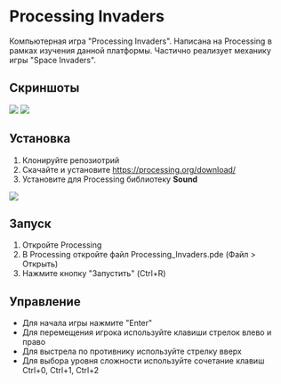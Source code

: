 # Processing Invaders
Компьютерная игра "Processing Invaders". Написана на Processing в рамках изучения данной платформы. Частично реализует механику игры "Space Invaders".

## Скриншоты
<img src="/docs/image_01.jpg">
<img src="/docs/image_02.jpg">

## Установка
1. Клонируйте репозиотрий
2. Скачайте и установите https://processing.org/download/
3. Установите для Processing библиотеку **Sound**

<img src="/docs/image_03.jpg">

## Запуск
1. Откройте Processing
2. В Processing откройте файл Processing_Invaders.pde (Файл > Открыть)
3. Нажмите кнопку "Запустить" (Ctrl+R)

## Управление
- Для начала игры нажмите "Enter"
- Для перемещения игрока используйте клавиши стрелок влево и право
- Для выстрела по противнику используйте стрелку вверх
- Для выбора уровня сложности используйте сочетание клавиш Ctrl+0, Ctrl+1, Ctrl+2
